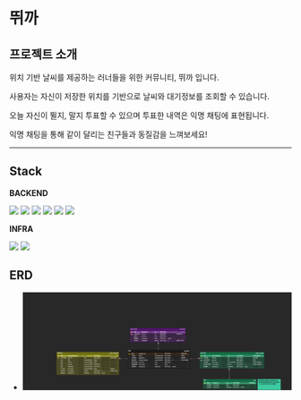 # 뛰까

## 프로젝트 소개

위치 기반 날씨를 제공하는 러너들을 위한 커뮤니티, 뛰까 입니다.

사용자는 자신이 저장한 위치를 기반으로 날씨와 대기정보를 조회할 수 있습니다.

오늘 자신이 뛸지, 말지 투표할 수 있으며 투표한 내역은 익명 채팅에 표현됩니다.

익명 채팅을 통해 같이 달리는 친구들과 동질감을 느껴보세요!


---

## Stack

**BACKEND**

![](https://img.shields.io/badge/-java-3776AB?logo=java&logoColor=white&style=for-the-badge)
![](https://img.shields.io/badge/-SPRINGBOOT-6DB33F?logo=springboot&logoColor=white&style=for-the-badge)
![](https://img.shields.io/badge/-spring_rest_docs-6DB33F?logo=springboot&logoColor=white&style=for-the-badge)
![](https://img.shields.io/badge/-mysql-4479A1?logo=mysql&logoColor=white&style=for-the-badge)
![](https://img.shields.io/badge/-junit5-25A162?logo=junit5&logoColor=white&style=for-the-badge)
![](https://img.shields.io/badge/-mockito-25A162?logo=mockito&logoColor=white&style=for-the-badge)

**INFRA**

![](https://img.shields.io/badge/-NAVER_CLOUD-6DB33F?logo=navercloud&logoColor=white&style=for-the-badge)
![](https://img.shields.io/badge/-jenkins-D24939?logo=jenkins&logoColor=white&style=for-the-badge)

## ERD

- ![ERD](/dduikkaImg/dduikka.png)
